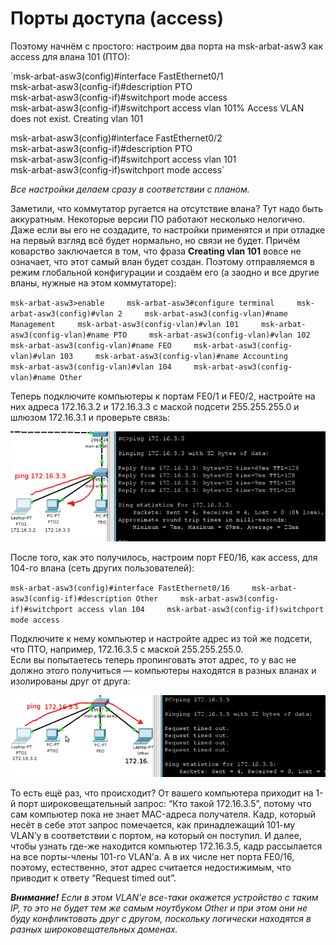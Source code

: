 # Порты доступа \(access\)

Поэтому начнём с простого: настроим два порта на msk-arbat-asw3 как access для влана 101 \(ПТО\):

\`msk-arbat-asw3\(config\)\#interface FastEthernet0/1  
msk-arbat-asw3\(config-if\)\#description PTO  
msk-arbat-asw3\(config-if\)\#switchport mode access  
msk-arbat-asw3\(config-if\)\#switchport access vlan 101% Access VLAN does not exist. Creating vlan 101

msk-arbat-asw3\(config\)\#interface FastEthernet0/2  
msk-arbat-asw3\(config-if\)\#description PTO  
msk-arbat-asw3\(config-if\)\#switchport access vlan 101  
msk-arbat-asw3\(config-if\)switchport mode access\`

_Все настройки делаем сразу в соответствии с планом._

Заметили, что коммутатор ругается на отсутствие влана? Тут надо быть аккуратным. Некоторые версии ПО работают несколько нелогично.  
Даже если вы его не создадите, то настройки применятся и при отладке на первый взгляд всё будет нормально, но связи не будет. Причём коварство заключается в том, что фраза **Creating vlan 101** вовсе не означает, что этот самый влан будет создан. Поэтому отправляемся в режим глобальной конфигурации и создаём его \(а заодно и все другие вланы, нужные на этом коммутаторе\):

`msk-arbat-asw3>enable    
msk-arbat-asw3#configure terminal    
msk-arbat-asw3(config)#vlan 2    
msk-arbat-asw3(config-vlan)#name Management    
msk-arbat-asw3(config-vlan)#vlan 101    
msk-arbat-asw3(config-vlan)#name PTO    
msk-arbat-asw3(config-vlan)#vlan 102    
msk-arbat-asw3(config-vlan)#name FEO    
msk-arbat-asw3(config-vlan)#vlan 103    
msk-arbat-asw3(config-vlan)#name Accounting    
msk-arbat-asw3(config-vlan)#vlan 104    
msk-arbat-asw3(config-vlan)#name Other`

Теперь подключите компьютеры к портам FE0/1 и FE0/2, настройте на них адреса 172.16.3.2 и 172.16.3.3 с маской подсети 255.255.255.0 и шлюзом 172.16.3.1 и проверьте связь:

![](https://github.com/dan4i4ek/mdsm/blob/master/src/0_7f9ac_39d9d2ab_XL.jpg)

После того, как это получилось, настроим порт FE0/16, как access, для 104-го влана \(сеть других пользователей\):

`msk-arbat-asw3(config)#interface FastEthernet0/16    
msk-arbat-asw3(config-if)#description Other    
msk-arbat-asw3(config-if)#switchport access vlan 104    
msk-arbat-asw3(config-if)switchport mode access`

Подключите к нему компьютер и настройте адрес из той же подсети, что ПТО, например, 172.16.3.5 с маской 255.255.255.0.  
Если вы попытаетесь теперь пропинговать этот адрес, то у вас не должно этого получиться — компьютеры находятся в разных вланах и изолированы друг от друга:

![](https://github.com/dan4i4ek/mdsm/blob/master/src/0_7f9ad_78f53365_XL.jpg)

То есть ещё раз, что происходит? От вашего компьютера приходит на 1-й порт широковещательный запрос: “Кто такой 172.16.3.5”, потому что сам компьютер пока не знает MAC-адреса получателя. Кадр, который несёт в себе этот запрос помечается, как принадлежащий 101-му VLAN’у в соответствии с портом, на который он поступил. И далее, чтобы узнать где-же находится компьютер 172.16.3.5, кадр рассылается на все порты-члены 101-го VLAN’а. А в их числе нет порта FE0/16, поэтому, естественно, этот адрес считается недостижимым, что приводит к ответу “Request timed out”.

_**Внимание!** Если в этом VLAN’е все-таки окажется устройство с таким IP, то это не будет тем же самым ноутбуком Other и при этом они не буду конфликтовать друг с другом, поскольку логически находятся в разных широковещательных доменах._

